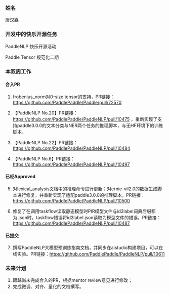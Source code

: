 ### 姓名

唐汉霖

### 开发中的快乐开源任务

PaddleNLP 快乐开源活动

Paddle Tensor 规范化二期

### 本双周工作

#### 合入PR
1. frobenius_norm对0-size tensor的支持，PR链接：https://github.com/PaddlePaddle/Paddle/pull/72570 

2. 【PaddleNLP No.20】PR链接：https://github.com/PaddlePaddle/PaddleNLP/pull/10475 ，重新实现了支持paddle3.0.0的文本分类与NER两个任务的推理脚本，与无HF环境下的训练脚本。

3. 【PaddleNLP No.22】PR链接：https://github.com/PaddlePaddle/PaddleNLP/pull/10484

4. 【PaddleNLP No.6】PR链接：https://github.com/PaddlePaddle/PaddleNLP/pull/10497

#### 已经Approved
5. 对lexical_analysis文档中的推理命令进行更新；对ernie-vil2.0的数据生成脚本进行修复，并重新实现了适配paddle3.0.0的推理脚本。PR链接：https://github.com/PaddlePaddle/PaddleNLP/pull/10500

6. 修复了在调用taskflow读取静态模型时PIR模型文件与id2label词典后缀都为.json时，taskflow错误将id2label.json读取为模型文件的错误。PR链接：https://github.com/PaddlePaddle/PaddleNLP/pull/10487

#### 已提交
7. 撰写PaddleNLP大模型预训练指南文档，并同步在aistudio构建项目，可以在线实验。PR链接：https://github.com/PaddlePaddle/PaddleNLP/pull/10611


### 未来计划
1. 跟踪尚未完成合入的PR，根据mentor review意见进行修改；
2. 完成微调、对齐、量化的文档撰写。